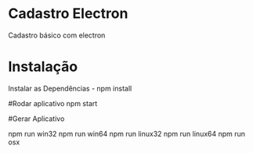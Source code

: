 # Cadastro Electron
Cadastro básico com electron

# Instalação
Instalar as Dependências - npm install

#Rodar aplicativo
npm start

#Gerar Aplicativo

npm run win32
npm run win64
npm run linux32
npm run linux64
npm run osx


